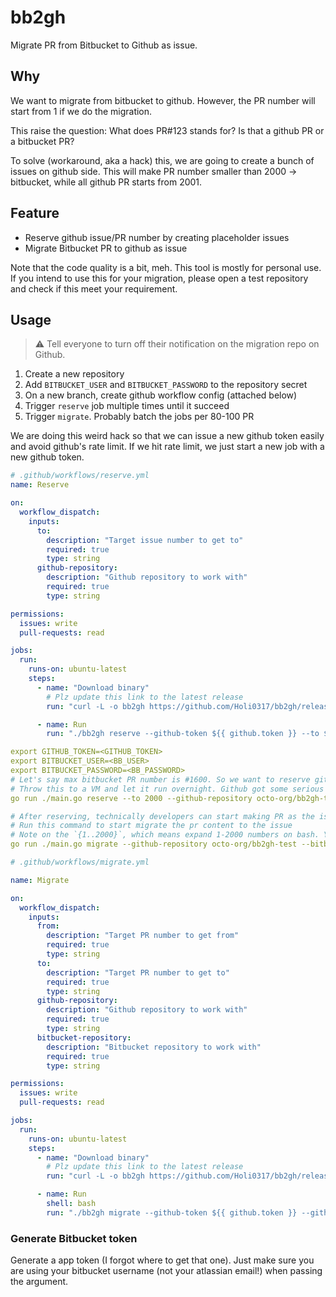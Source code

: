 # bb2gh

Migrate PR from Bitbucket to Github as issue.

## Why

We want to migrate from bitbucket to github. However, the PR number will start from 1 if
we do the migration.

This raise the question: What does PR#123 stands for? Is that a github PR or a bitbucket
PR?

To solve (workaround, aka a hack) this, we are going to create a bunch of issues on github
side. This will make PR number smaller than 2000 -> bitbucket, while all github PR starts
from 2001.

## Feature

- Reserve github issue/PR number by creating placeholder issues
- Migrate Bitbucket PR to github as issue

Note that the code quality is a bit, meh. This tool is mostly for personal use. If you
intend to use this for your migration, please open a test repository and check if this
meet your requirement.

## Usage

> :warning: Tell everyone to turn off their notification on the migration repo on Github.

1. Create a new repository
2. Add `BITBUCKET_USER` and `BITBUCKET_PASSWORD` to the repository secret
3. On a new branch, create github workflow config (attached below)
4. Trigger `reserve` job multiple times until it succeed
5. Trigger `migrate`. Probably batch the jobs per 80-100 PR

We are doing this weird hack so that we can issue a new github token easily and avoid
github's rate limit. If we hit rate limit, we just start a new job with a new github
token.

```yaml
# .github/workflows/reserve.yml
name: Reserve

on:
  workflow_dispatch:
    inputs:
      to:
        description: "Target issue number to get to"
        required: true
        type: string
      github-repository:
        description: "Github repository to work with"
        required: true
        type: string

permissions:
  issues: write
  pull-requests: read

jobs:
  run:
    runs-on: ubuntu-latest
    steps:
      - name: "Download binary"
        # Plz update this link to the latest release
        run: "curl -L -o bb2gh https://github.com/Holi0317/bb2gh/releases/download/v1.1.0/bb2gh && chmod +x bb2gh"

      - name: Run
        run: "./bb2gh reserve --github-token ${{ github.token }} --to ${{ inputs.to }} --github-repository ${{ inputs.github-repository }}"

export GITHUB_TOKEN=<GITHUB_TOKEN>
export BITBUCKET_USER=<BB_USER>
export BITBUCKET_PASSWORD=<BB_PASSWORD>
# Let's say max bitbucket PR number is #1600. So we want to reserve github issue up to 2000
# Throw this to a VM and let it run overnight. Github got some serious rate limit in place (which make sense).
go run ./main.go reserve --to 2000 --github-repository octo-org/bb2gh-test

# After reserving, technically developers can start making PR as the issue number has been bumped.
# Run this command to start migrate the pr content to the issue
# Note on the `{1..2000}`, which means expand 1-2000 numbers on bash. You can run a single PR migration base on the argument.
go run ./main.go migrate --github-repository octo-org/bb2gh-test --bitbucket-repository octo-old-org/bb2gh-test {1..2000}

```

```yaml
# .github/workflows/migrate.yml

name: Migrate

on:
  workflow_dispatch:
    inputs:
      from:
        description: "Target PR number to get from"
        required: true
        type: string
      to:
        description: "Target PR number to get to"
        required: true
        type: string
      github-repository:
        description: "Github repository to work with"
        required: true
        type: string
      bitbucket-repository:
        description: "Bitbucket repository to work with"
        required: true
        type: string

permissions:
  issues: write
  pull-requests: read

jobs:
  run:
    runs-on: ubuntu-latest
    steps:
      - name: "Download binary"
        # Plz update this link to the latest release
        run: "curl -L -o bb2gh https://github.com/Holi0317/bb2gh/releases/download/v1.1.0/bb2gh && chmod +x bb2gh"

      - name: Run
        shell: bash
        run: "./bb2gh migrate --github-token ${{ github.token }} --github-repository ${{ inputs.github-repository }} --bitbucket-repository ${{ inputs.bitbucket-repository }} {${{ inputs.from }}..${{ inputs.to }}}"
```

### Generate Bitbucket token

Generate a app token (I forgot where to get that one). Just make sure you are using your
bitbucket username (not your atlassian email!) when passing the argument.
